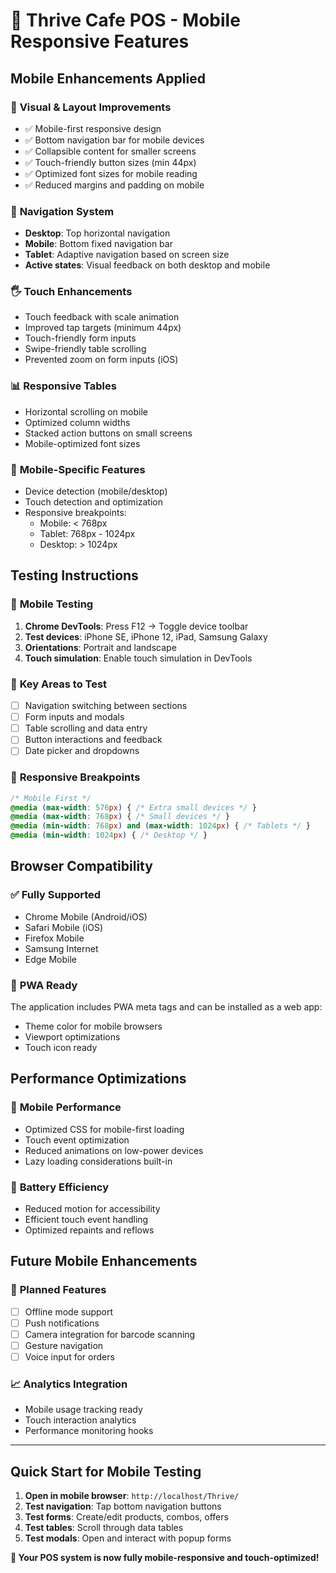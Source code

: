 # 📱 Thrive Cafe POS - Mobile Responsive Features

## Mobile Enhancements Applied

### 🎨 **Visual & Layout Improvements**
- ✅ Mobile-first responsive design
- ✅ Bottom navigation bar for mobile devices
- ✅ Collapsible content for smaller screens
- ✅ Touch-friendly button sizes (min 44px)
- ✅ Optimized font sizes for mobile reading
- ✅ Reduced margins and padding on mobile

### 📱 **Navigation System**
- **Desktop**: Top horizontal navigation
- **Mobile**: Bottom fixed navigation bar
- **Tablet**: Adaptive navigation based on screen size
- **Active states**: Visual feedback on both desktop and mobile

### 🖐️ **Touch Enhancements**
- Touch feedback with scale animation
- Improved tap targets (minimum 44px)
- Touch-friendly form inputs
- Swipe-friendly table scrolling
- Prevented zoom on form inputs (iOS)

### 📊 **Responsive Tables**
- Horizontal scrolling on mobile
- Optimized column widths
- Stacked action buttons on small screens
- Mobile-optimized font sizes

### 🎯 **Mobile-Specific Features**
- Device detection (mobile/desktop)
- Touch detection and optimization
- Responsive breakpoints:
  - Mobile: < 768px
  - Tablet: 768px - 1024px
  - Desktop: > 1024px

## Testing Instructions

### 📱 **Mobile Testing**
1. **Chrome DevTools**: Press F12 → Toggle device toolbar
2. **Test devices**: iPhone SE, iPhone 12, iPad, Samsung Galaxy
3. **Orientations**: Portrait and landscape
4. **Touch simulation**: Enable touch simulation in DevTools

### 🔧 **Key Areas to Test**
- [ ] Navigation switching between sections
- [ ] Form inputs and modals
- [ ] Table scrolling and data entry
- [ ] Button interactions and feedback
- [ ] Date picker and dropdowns

### 📐 **Responsive Breakpoints**
```css
/* Mobile First */
@media (max-width: 576px) { /* Extra small devices */ }
@media (max-width: 768px) { /* Small devices */ }
@media (min-width: 768px) and (max-width: 1024px) { /* Tablets */ }
@media (min-width: 1024px) { /* Desktop */ }
```

## Browser Compatibility

### ✅ **Fully Supported**
- Chrome Mobile (Android/iOS)
- Safari Mobile (iOS)
- Firefox Mobile
- Samsung Internet
- Edge Mobile

### 📱 **PWA Ready**
The application includes PWA meta tags and can be installed as a web app:
- Theme color for mobile browsers
- Viewport optimizations
- Touch icon ready

## Performance Optimizations

### 🚀 **Mobile Performance**
- Optimized CSS for mobile-first loading
- Touch event optimization
- Reduced animations on low-power devices
- Lazy loading considerations built-in

### 🔋 **Battery Efficiency**
- Reduced motion for accessibility
- Efficient touch event handling
- Optimized repaints and reflows

## Future Mobile Enhancements

### 🔮 **Planned Features**
- [ ] Offline mode support
- [ ] Push notifications
- [ ] Camera integration for barcode scanning
- [ ] Gesture navigation
- [ ] Voice input for orders

### 📈 **Analytics Integration**
- Mobile usage tracking ready
- Touch interaction analytics
- Performance monitoring hooks

---

## Quick Start for Mobile Testing

1. **Open in mobile browser**: `http://localhost/Thrive/`
2. **Test navigation**: Tap bottom navigation buttons
3. **Test forms**: Create/edit products, combos, offers
4. **Test tables**: Scroll through data tables
5. **Test modals**: Open and interact with popup forms

**🎉 Your POS system is now fully mobile-responsive and touch-optimized!**
